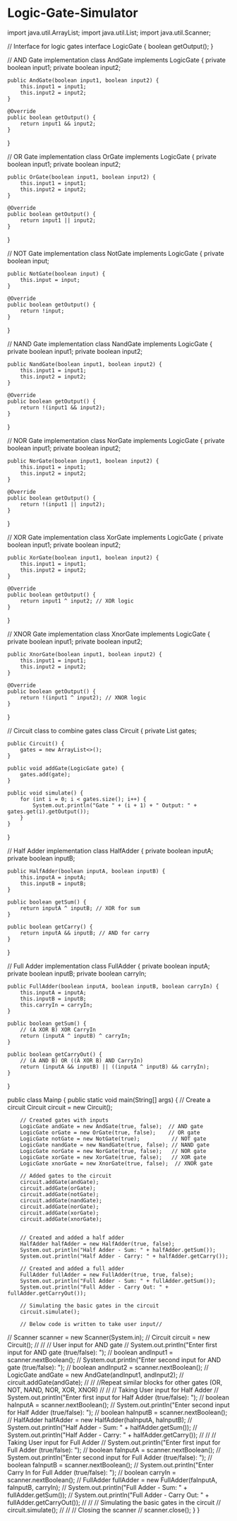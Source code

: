 # Logic-Gate-Simulator
import java.util.ArrayList;
import java.util.List;
import java.util.Scanner;

// Interface for logic gates
interface LogicGate {
    boolean getOutput();
}

// AND Gate implementation
class AndGate implements LogicGate {
    private boolean input1;
    private boolean input2;

    public AndGate(boolean input1, boolean input2) {
        this.input1 = input1;
        this.input2 = input2;
    }

    @Override
    public boolean getOutput() {
        return input1 && input2;
    }
}

// OR Gate implementation
class OrGate implements LogicGate {
    private boolean input1;
    private boolean input2;

    public OrGate(boolean input1, boolean input2) {
        this.input1 = input1;
        this.input2 = input2;
    }

    @Override
    public boolean getOutput() {
        return input1 || input2;
    }
}

// NOT Gate implementation
class NotGate implements LogicGate {
    private boolean input;

    public NotGate(boolean input) {
        this.input = input;
    }

    @Override
    public boolean getOutput() {
        return !input;
    }
}

// NAND Gate implementation
class NandGate implements LogicGate {
    private boolean input1;
    private boolean input2;

    public NandGate(boolean input1, boolean input2) {
        this.input1 = input1;
        this.input2 = input2;
    }

    @Override
    public boolean getOutput() {
        return !(input1 && input2);
    }
}

// NOR Gate implementation
class NorGate implements LogicGate {
    private boolean input1;
    private boolean input2;

    public NorGate(boolean input1, boolean input2) {
        this.input1 = input1;
        this.input2 = input2;
    }

    @Override
    public boolean getOutput() {
        return !(input1 || input2);
    }
}

// XOR Gate implementation
class XorGate implements LogicGate {
    private boolean input1;
    private boolean input2;

    public XorGate(boolean input1, boolean input2) {
        this.input1 = input1;
        this.input2 = input2;
    }

    @Override
    public boolean getOutput() {
        return input1 ^ input2; // XOR logic
    }
}

// XNOR Gate implementation
class XnorGate implements LogicGate {
    private boolean input1;
    private boolean input2;

    public XnorGate(boolean input1, boolean input2) {
        this.input1 = input1;
        this.input2 = input2;
    }

    @Override
    public boolean getOutput() {
        return !(input1 ^ input2); // XNOR logic
    }
}

// Circuit class to combine gates
class Circuit {
    private List<LogicGate> gates;

    public Circuit() {
        gates = new ArrayList<>();
    }

    public void addGate(LogicGate gate) {
        gates.add(gate);
    }

    public void simulate() {
        for (int i = 0; i < gates.size(); i++) {
            System.out.println("Gate " + (i + 1) + " Output: " + gates.get(i).getOutput());
        }
    }
}

// Half Adder implementation
class HalfAdder {
    private boolean inputA;
    private boolean inputB;

    public HalfAdder(boolean inputA, boolean inputB) {
        this.inputA = inputA;
        this.inputB = inputB;
    }

    public boolean getSum() {
        return inputA ^ inputB; // XOR for sum
    }

    public boolean getCarry() {
        return inputA && inputB; // AND for carry
    }
}

// Full Adder implementation
class FullAdder {
    private boolean inputA;
    private boolean inputB;
    private boolean carryIn;

    public FullAdder(boolean inputA, boolean inputB, boolean carryIn) {
        this.inputA = inputA;
        this.inputB = inputB;
        this.carryIn = carryIn;
    }

    public boolean getSum() {
        // (A XOR B) XOR CarryIn
        return (inputA ^ inputB) ^ carryIn;
    }

    public boolean getCarryOut() {
        // (A AND B) OR ((A XOR B) AND CarryIn)
        return (inputA && inputB) || ((inputA ^ inputB) && carryIn);
    }
}



public class Mainp {
    public static void main(String[] args) {
        // Create a circuit
        Circuit circuit = new Circuit();

        // Created gates with inputs
        LogicGate andGate = new AndGate(true, false);  // AND gate
        LogicGate orGate = new OrGate(true, false);    // OR gate
        LogicGate notGate = new NotGate(true);          // NOT gate
        LogicGate nandGate = new NandGate(true, false); // NAND gate
        LogicGate norGate = new NorGate(true, false);   // NOR gate
        LogicGate xorGate = new XorGate(true, false);   // XOR gate
        LogicGate xnorGate = new XnorGate(true, false);  // XNOR gate

        // Added gates to the circuit
        circuit.addGate(andGate);
        circuit.addGate(orGate);
        circuit.addGate(notGate);
        circuit.addGate(nandGate);
        circuit.addGate(norGate);
        circuit.addGate(xorGate);
        circuit.addGate(xnorGate);


        // Created and added a half adder
        HalfAdder halfAdder = new HalfAdder(true, false);
        System.out.println("Half Adder - Sum: " + halfAdder.getSum());
        System.out.println("Half Adder - Carry: " + halfAdder.getCarry());

        // Created and added a full adder
        FullAdder fullAdder = new FullAdder(true, true, false);
        System.out.println("Full Adder - Sum: " + fullAdder.getSum());
        System.out.println("Full Adder - Carry Out: " + fullAdder.getCarryOut());

        // Simulating the basic gates in the circuit
        circuit.simulate();
        
        // Below code is written to take user input//


//        Scanner scanner = new Scanner(System.in);
//        Circuit circuit = new Circuit();
//
//        // User input for AND gate
//        System.out.println("Enter first input for AND gate (true/false): ");
//        boolean andInput1 = scanner.nextBoolean();
//        System.out.println("Enter second input for AND gate (true/false): ");
//        boolean andInput2 = scanner.nextBoolean();
//        LogicGate andGate = new AndGate(andInput1, andInput2);
//        circuit.addGate(andGate);
//
//        //Repeat similar blocks for other gates (OR, NOT, NAND, NOR, XOR, XNOR)
//
//        // Taking User input for Half Adder
//        System.out.println("Enter first input for Half Adder (true/false): ");
//        boolean haInputA = scanner.nextBoolean();
//        System.out.println("Enter second input for Half Adder (true/false): ");
//        boolean haInputB = scanner.nextBoolean();
//        HalfAdder halfAdder = new HalfAdder(haInputA, haInputB);
//        System.out.println("Half Adder - Sum: " + halfAdder.getSum());
//        System.out.println("Half Adder - Carry: " + halfAdder.getCarry());
//
//        // Taking User input for Full Adder
//        System.out.println("Enter first input for Full Adder (true/false): ");
//        boolean faInputA = scanner.nextBoolean();
//        System.out.println("Enter second input for Full Adder (true/false): ");
//        boolean faInputB = scanner.nextBoolean();
//        System.out.println("Enter Carry In for Full Adder (true/false): ");
//        boolean carryIn = scanner.nextBoolean();
//        FullAdder fullAdder = new FullAdder(faInputA, faInputB, carryIn);
//        System.out.println("Full Adder - Sum: " + fullAdder.getSum());
//        System.out.println("Full Adder - Carry Out: " + fullAdder.getCarryOut());
//
//        // Simulating the basic gates in the circuit
//        circuit.simulate();
//
//        // Closing the scanner
//        scanner.close();
    }
}
